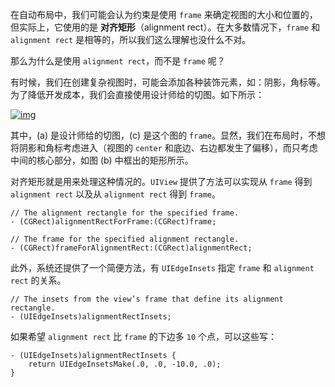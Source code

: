 在自动布局中，我们可能会认为约束是使用 `frame` 来确定视图的大小和位置的，但实际上，它使用的是 **对齐矩形**（alignment rect）。在大多数情况下，`frame` 和 `alignment rect` 是相等的，所以我们这么理解也没什么不对。

那么为什么是使用 `alignment rect`，而不是 `frame` 呢？

有时候，我们在创建复杂视图时，可能会添加各种装饰元素，如：阴影，角标等。为了降低开发成本，我们会直接使用设计师给的切图。如下所示：

[![img](https://chuquan-public-r-001.oss-cn-shanghai.aliyuncs.com/blog-images/alignment-rect.png?x-oss-process=image/resize,w_800)](https://chuquan-public-r-001.oss-cn-shanghai.aliyuncs.com/blog-images/alignment-rect.png?x-oss-process=image/resize,w_800)

其中，(a) 是设计师给的切图，(c) 是这个图的 `frame`。显然，我们在布局时，不想将阴影和角标考虑进入（视图的 `center` 和底边、右边都发生了偏移），而只考虑中间的核心部分，如图 (b) 中框出的矩形所示。

对齐矩形就是用来处理这种情况的。`UIView` 提供了方法可以实现从 `frame` 得到 `alignment rect` 以及从 `alignment rect` 得到 `frame`。

```
// The alignment rectangle for the specified frame.
- (CGRect)alignmentRectForFrame:(CGRect)frame;

// The frame for the specified alignment rectangle.
- (CGRect)frameForAlignmentRect:(CGRect)alignmentRect;
```

此外，系统还提供了一个简便方法，有 `UIEdgeInsets` 指定 `frame` 和 `alignment rect` 的关系。

```
// The insets from the view’s frame that define its alignment rectangle.
- (UIEdgeInsets)alignmentRectInsets;
```

如果希望 `alignment rect` 比 `frame` 的下边多 `10` 个点，可以这些写：

```
- (UIEdgeInsets)alignmentRectInsets {
    return UIEdgeInsetsMake(.0, .0, -10.0, .0);
}
```